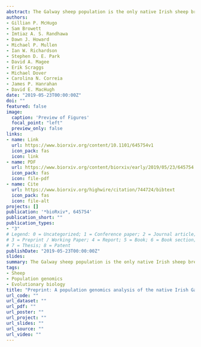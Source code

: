 ```yaml
---
abstract: The Galway sheep population is the only native Irish sheep breed and represents an important livestock genetic resource, which is currently categorised as “at-risk”. In the present study, comparative population genomics analyses of Galway sheep and other sheep populations of European origin were used to investigate the microevolution and recent genetic history of the breed. These analyses support the hypothesis that British Leicester sheep were used in the formation of the Galway breed and suggest more recent gene flow from the Suffolk sheep breed. When compared to conventional and endangered breeds, the Galway breed was intermediate in effective population size, genomic inbreeding and runs of homozygosity. This indicates that, although the Galway breed is declining, it is still relatively genetically diverse and that conservation and management plans informed by genomic information may aid its recovery. The Galway breed also exhibited distinct genomic signatures of artificial or natural selection when compared to other breeds, which highlighted candidate genes that may be involved in meat and wool production.
authors:
- Gillian P. McHugo
- Sam Browett
- Imtiaz A. S. Randhawa
- Dawn J. Howard
- Michael P. Mullen
- Ian W. Richardson
- Stephen D. E. Park
- David A. Magee
- Erik Scraggs
- Michael Dover
- Carolina N. Correia
- James P. Hanrahan
- David E. MacHugh
date: "2019-05-23T00:00:00Z"
doi: ""
featured: false
image:
  caption: 'Preview of Figures'
  focal_point: "left"
  preview_only: false
links:
- name: Link
  url: https://www.biorxiv.org/content/10.1101/645754v1
  icon_pack: fas
  icon: link
- name: PDF
  url: https://www.biorxiv.org/content/biorxiv/early/2019/05/23/645754.full-text.pdf
  icon_pack: fas
  icon: file-pdf
- name: Cite
  url: https://www.biorxiv.org/highwire/citation/744724/bibtext
  icon_pack: fas
  icon: file-alt
projects: []
publication: '*bioRxiv*, 645754'
publication_short: ""
publication_types:
- "3"
# Legend: 0 = Uncategorized; 1 = Conference paper; 2 = Journal article;
# 3 = Preprint / Working Paper; 4 = Report; 5 = Book; 6 = Book section;
# 7 = Thesis; 8 = Patent
publishDate: "2019-05-23T00:00:00Z"
slides: 
summary: The Galway sheep population is the only native Irish sheep breed and represents an important...
tags:
- Sheep
- Population genomics
- Evolutionary biology
title: "Preprint: A population genomics analysis of the native Irish Galway sheep breed"
url_code: ""
url_dataset: ""
url_pdf: ""
url_poster: ""
url_project: ""
url_slides: ""
url_source: ""
url_video: ""
---
```


<script type="text/javascript" src="https://d1bxh8uas1mnw7.cloudfront.net/assets/embed.js"></script><div data-badge-popover="right" class="altmetric-embed" data-badge-type="donut" data-altmetric-id="60953743" />
